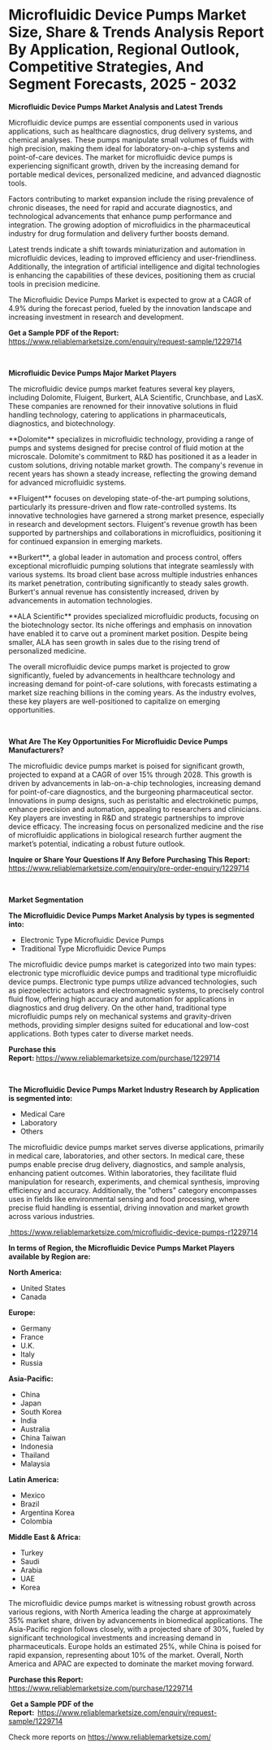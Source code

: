 <p><h1>Microfluidic Device Pumps Market Size, Share & Trends Analysis Report By Application, Regional Outlook, Competitive Strategies, And Segment Forecasts, 2025 - 2032</h1></p><p><strong>Microfluidic Device Pumps Market Analysis and Latest Trends</strong></p>
<p><p>Microfluidic device pumps are essential components used in various applications, such as healthcare diagnostics, drug delivery systems, and chemical analyses. These pumps manipulate small volumes of fluids with high precision, making them ideal for laboratory-on-a-chip systems and point-of-care devices. The market for microfluidic device pumps is experiencing significant growth, driven by the increasing demand for portable medical devices, personalized medicine, and advanced diagnostic tools.</p><p>Factors contributing to market expansion include the rising prevalence of chronic diseases, the need for rapid and accurate diagnostics, and technological advancements that enhance pump performance and integration. The growing adoption of microfluidics in the pharmaceutical industry for drug formulation and delivery further boosts demand. </p><p>Latest trends indicate a shift towards miniaturization and automation in microfluidic devices, leading to improved efficiency and user-friendliness. Additionally, the integration of artificial intelligence and digital technologies is enhancing the capabilities of these devices, positioning them as crucial tools in precision medicine.</p><p>The Microfluidic Device Pumps Market is expected to grow at a CAGR of 4.9% during the forecast period, fueled by the innovation landscape and increasing investment in research and development.</p></p>
<p><strong>Get a Sample PDF of the Report:&nbsp;</strong> <a href="https://www.reliablemarketsize.com/enquiry/request-sample/1229714?utm_campaign=2301&utm_medium=2&utm_source=Github&utm_content=ia&utm_term=27022025&utm_id=microfluidic-device-pumps">https://www.reliablemarketsize.com/enquiry/request-sample/1229714</a></p>
<p>&nbsp;</p>
<p><strong>Microfluidic Device Pumps Major Market Players</strong></p>
<p><p>The microfluidic device pumps market features several key players, including Dolomite, Fluigent, Burkert, ALA Scientific, Crunchbase, and LasX. These companies are renowned for their innovative solutions in fluid handling technology, catering to applications in pharmaceuticals, diagnostics, and biotechnology.</p><p>**Dolomite** specializes in microfluidic technology, providing a range of pumps and systems designed for precise control of fluid motion at the microscale. Dolomite's commitment to R&D has positioned it as a leader in custom solutions, driving notable market growth. The company's revenue in recent years has shown a steady increase, reflecting the growing demand for advanced microfluidic systems.</p><p>**Fluigent** focuses on developing state-of-the-art pumping solutions, particularly its pressure-driven and flow rate-controlled systems. Its innovative technologies have garnered a strong market presence, especially in research and development sectors. Fluigent's revenue growth has been supported by partnerships and collaborations in microfluidics, positioning it for continued expansion in emerging markets.</p><p>**Burkert**, a global leader in automation and process control, offers exceptional microfluidic pumping solutions that integrate seamlessly with various systems. Its broad client base across multiple industries enhances its market penetration, contributing significantly to steady sales growth. Burkert's annual revenue has consistently increased, driven by advancements in automation technologies.</p><p>**ALA Scientific** provides specialized microfluidic products, focusing on the biotechnology sector. Its niche offerings and emphasis on innovation have enabled it to carve out a prominent market position. Despite being smaller, ALA has seen growth in sales due to the rising trend of personalized medicine.</p><p>The overall microfluidic device pumps market is projected to grow significantly, fueled by advancements in healthcare technology and increasing demand for point-of-care solutions, with forecasts estimating a market size reaching billions in the coming years. As the industry evolves, these key players are well-positioned to capitalize on emerging opportunities.</p></p>
<p>&nbsp;</p>
<p><strong>What Are The Key Opportunities For Microfluidic Device Pumps Manufacturers?</strong></p>
<p><p>The microfluidic device pumps market is poised for significant growth, projected to expand at a CAGR of over 15% through 2028. This growth is driven by advancements in lab-on-a-chip technologies, increasing demand for point-of-care diagnostics, and the burgeoning pharmaceutical sector. Innovations in pump designs, such as peristaltic and electrokinetic pumps, enhance precision and automation, appealing to researchers and clinicians. Key players are investing in R&D and strategic partnerships to improve device efficacy. The increasing focus on personalized medicine and the rise of microfluidic applications in biological research further augment the market’s potential, indicating a robust future outlook.</p></p>
<p><strong>Inquire or Share Your Questions If Any Before Purchasing This Report:</strong> <a href="https://www.reliablemarketsize.com/enquiry/pre-order-enquiry/1229714?utm_campaign=2301&utm_medium=2&utm_source=Github&utm_content=ia&utm_term=27022025&utm_id=microfluidic-device-pumps">https://www.reliablemarketsize.com/enquiry/pre-order-enquiry/1229714</a></p>
<p>&nbsp;</p>
<p><strong>Market Segmentation</strong></p>
<p><strong>The Microfluidic Device Pumps Market Analysis by types is segmented into:</strong></p>
<p><ul><li>Electronic Type Microfluidic Device Pumps</li><li>Traditional Type Microfluidic Device Pumps</li></ul></p>
<p><p>The microfluidic device pumps market is categorized into two main types: electronic type microfluidic device pumps and traditional type microfluidic device pumps. Electronic type pumps utilize advanced technologies, such as piezoelectric actuators and electromagnetic systems, to precisely control fluid flow, offering high accuracy and automation for applications in diagnostics and drug delivery. On the other hand, traditional type microfluidic pumps rely on mechanical systems and gravity-driven methods, providing simpler designs suited for educational and low-cost applications. Both types cater to diverse market needs.</p></p>
<p><strong>Purchase this Report:&nbsp;</strong><a href="https://www.reliablemarketsize.com/purchase/1229714?utm_campaign=2301&utm_medium=2&utm_source=Github&utm_content=ia&utm_term=27022025&utm_id=microfluidic-device-pumps">https://www.reliablemarketsize.com/purchase/1229714</a></p>
<p>&nbsp;</p>
<p><strong>The Microfluidic Device Pumps Market Industry Research by Application is segmented into:</strong></p>
<p><ul><li>Medical Care</li><li>Laboratory</li><li>Others</li></ul></p>
<p><p>The microfluidic device pumps market serves diverse applications, primarily in medical care, laboratories, and other sectors. In medical care, these pumps enable precise drug delivery, diagnostics, and sample analysis, enhancing patient outcomes. Within laboratories, they facilitate fluid manipulation for research, experiments, and chemical synthesis, improving efficiency and accuracy. Additionally, the "others" category encompasses uses in fields like environmental sensing and food processing, where precise fluid handling is essential, driving innovation and market growth across various industries.</p></p>
<p><a href="https://www.reliablemarketsize.com/microfluidic-device-pumps-r1229714?utm_campaign=2301&utm_medium=2&utm_source=Github&utm_content=ia&utm_term=27022025&utm_id=microfluidic-device-pumps">&nbsp;https://www.reliablemarketsize.com/microfluidic-device-pumps-r1229714</a></p>
<p><strong>In terms of Region, the Microfluidic Device Pumps Market Players available by Region are:</strong></p>
<p>
    <p> <strong> North America: </strong>
        <ul>
            <li>United States</li>
            <li>Canada</li>
        </ul>
        </p> 
    <p> <strong> Europe: </strong>
        <ul>
            <li>Germany</li>
            <li>France</li>
            <li>U.K.</li>
            <li>Italy</li>
            <li>Russia</li>
        </ul>
        </p> 
    <p> <strong> Asia-Pacific: </strong>
        <ul>
            <li>China</li>
            <li>Japan</li>
            <li>South Korea</li>
            <li>India</li>
            <li>Australia</li>
            <li>China Taiwan</li>
            <li>Indonesia</li>
            <li>Thailand</li>
            <li>Malaysia</li>
        </ul>
        </p> 
    <p> <strong> Latin America: </strong>
        <ul>
            <li>Mexico</li>
            <li>Brazil</li>
            <li>Argentina Korea</li>
            <li>Colombia</li>
        </ul>
        </p> 
    <p> <strong> Middle East & Africa: </strong>
        <ul>
            <li>Turkey</li>
            <li>Saudi</li>
            <li>Arabia</li>
            <li>UAE</li>
            <li>Korea</li>
        </ul>
    </p>
    </p>
<p><p>The microfluidic device pumps market is witnessing robust growth across various regions, with North America leading the charge at approximately 35% market share, driven by advancements in biomedical applications. The Asia-Pacific region follows closely, with a projected share of 30%, fueled by significant technological investments and increasing demand in pharmaceuticals. Europe holds an estimated 25%, while China is poised for rapid expansion, representing about 10% of the market. Overall, North America and APAC are expected to dominate the market moving forward.</p></p>
<p><strong>Purchase this Report: </strong><a href="https://www.reliablemarketsize.com/purchase/1229714?utm_campaign=2301&utm_medium=2&utm_source=Github&utm_content=ia&utm_term=27022025&utm_id=microfluidic-device-pumps">https://www.reliablemarketsize.com/purchase/1229714</a></p>
<p>&nbsp;<strong>Get a Sample PDF of the Report:&nbsp;&nbsp;</strong><a href="https://www.reliablemarketsize.com/enquiry/request-sample/1229714?utm_campaign=2301&utm_medium=2&utm_source=Github&utm_content=ia&utm_term=27022025&utm_id=microfluidic-device-pumps">https://www.reliablemarketsize.com/enquiry/request-sample/1229714</a></p>
<p><strong></strong></p>
<p>Check more reports on <a href="https://www.reliablemarketsize.com/?utm_campaign=2301&utm_medium=2&utm_source=Github&utm_content=ia&utm_term=27022025&utm_id=microfluidic-device-pumps">https://www.reliablemarketsize.com/</a></p>
